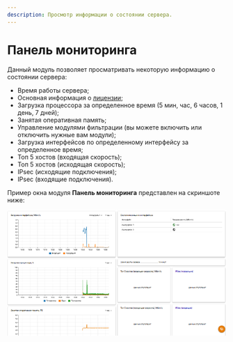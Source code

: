 ```yaml
---
description: Просмотр информации о состоянии сервера.
---
```


# Панель мониторинга

Данный модуль позволяет просматривать некоторую информацию о состоянии сервера:

* Время работы сервера;
* Основная информация о [лицензии](../service/license-management.md);
* Загрузка процессора за определенное время (5 мин, час, 6 часов, 1 день, 7 дней);
* Занятая оперативная память;
* Управление модулями фильтрации (вы можете включить или отключить нужные вам модули);
* Загрузка интерфейсов по определенному интерфейсу за определенное время;
* Топ 5 хостов (входящая скорость);
* Топ 5 хостов (исходящая скорость);
* IPsec (исходящие подключения);
* IPsec (входящие подключения).

Пример окна модуля **Панель мониторинга** представлен на скриншоте ниже:

![](../.gitbook/assets/monitor-panel.png)
